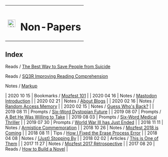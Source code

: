 <table width="auto;">
<th><img src="https://pixelfed.social/storage/m/_v2/235748973829296128/ab7d89eb2-ea8aa4/gQpYSj2NsoCK/4IZoqUOTRyBSmFBgU3dC9EU5Y9hlV3b4tZE5l5BY.png" alt="Girl in a jacket" height="24px"></th>
<th><h1 style="text-align:left;"> Non-Papers</h1></th>
</table>

## Index

Reads / [The Best Way to Save People from Suicide](thebestwaytosavepeoplefromsuicide.md)

Reads / [SQ3R Improving Reading Comprehension](sq3rimprovingreadingcomprehension.md)

Notes / [Markup](markup.md)

| 2020 10 15 | Bookmarks / [Mozfest 101](mozfest101.md) |
| 2020 04 16 | Notes / [Mastodon Introduction](mastodonintroduction.md) |
| 2020 02 21 | Notes / [About Blogs](aboutblogs.md) |
| 2020 02 16 | Notes / [Random Access Memory](randomaccessmemory.md) |
| 2020 02 15 | Notes / [Guess Who's Back?](guesswhosback.md) |
| 2019 08 11 | Prompts / [Six-Word Dystopian Future](sixworddystopianfuture.md) |
| 2019 08 07 | Prompts / [A Bet He Was Willing to Take](abethewaswillingtotake.md) |
| 2019 08 03 | Prompts / [Six-Word Medical Thriller](sixwordmedicalthriller.md) |
| 2019 07 30 | Prompts / [World War III has Just Ended](worldwariiihasjustended.md) |
| 2018 11 11 | Notes / [Armistice Commemoration](armisticecommemoration.md) |
| 2018 10 26 | Notes / [Mozfest 2018 is Coming](mozfest2018iscoming.md) |
| 2018 08 11 | Tips / [How I Fixed the Erase Process Error](howifixedtheeraseprocesserror.md) |
| 2018 04 08 | Notes / [(Just) Stopping By](juststoppingby.md) |
| 2018 02 02 | Articles / [This is One of Them](thisisoneofthem.md) |
| 2017 11 27 | Notes / [Mozfest 2017 Rétrospective](mozfest2017retrospective.md) |
| 2017 08 20 | Reads / [How to Build a Novel](howtobuildanovel.md) |

